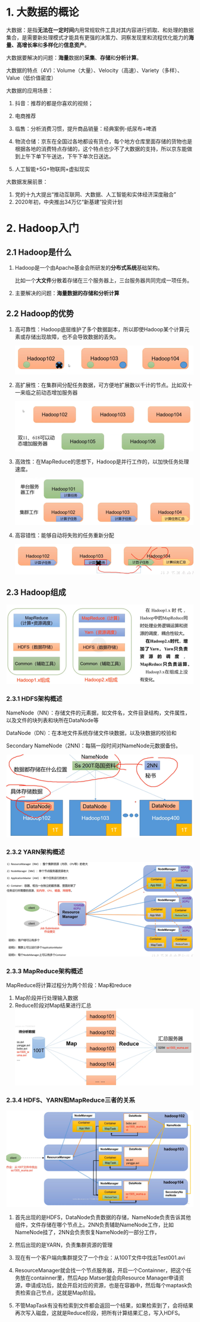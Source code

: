 # 1. 大数据的概论

大数据：是指**无法在一定时间**内用常规软件工具对其内容进行抓取、和处理的数据集合，是需要新处理模式才能具有更强的决策力、洞察发现里和流程优化能力的**海量、高增长率**和**多样化**的**信息资产**。

大数据要解决的问题：**海量**数据的**采集**、**存储**和**分析计算**。

大数据的特点（4V)：Volume（大量）、Velocity（高速）、Variety（多样）、Value（低价值密度）

大数据的应用场景：

1. 抖音：推荐的都是你喜欢的视频；

2. 电商推荐

3. 临售：分析消费习惯，提升商品销量：经典案例-纸尿布+啤酒

4. 物流仓储：京东在全国过各地都设有货仓，每个地方仓库里面存储的货物也是根据各地的消费特点存储的，这个特点也少不了大数据的支持，所以京东能做到上午下单下午送达，下午下单次日送达。

5. 人工智能+5G+物联网+虚拟现实

大数据发展前景：

1. 党的十九大提出“推动互联网、大数据、人工智能和实体经济深度融合”
2. 2020年初，中央推出34万亿“新基建”投资计划

# 2. Hadoop入门

## 2.1 Hadoop是什么

1. Hadoop是一个由Apache基金会所研发的**分布式系统**基础架构。

   比如一个**大文件**分散着存储在三个服务器上，三台服务器共同完成一项任务。

2. 主要解决的问题：**海量数据的存储和分析计算**

## 2.2 Hadoop的优势

1. 高可靠性：Hadoop底层维护了多个数据副本，所以即使Hadoop某个计算元素或存储出现故障，也不会导致数据的丢失。

   ![image-20220416201752885](images/image-20220416201752885.png)

2. 高扩展性：在集群间分配任务数据，可方便地扩展数以千计的节点。比如双十一来临之前动态增加服务器

   ![image-20220416201902722](images/image-20220416201902722.png)

3. 高效性：在MapReduce的思想下，Hadoop是并行工作的，以加快任务处理速度。

   ![image-20220416202039231](images/image-20220416202039231.png)

4. 高容错性：能够自动将失败的任务重新分配

   ![image-20220416202147700](images/image-20220416202147700.png)

## 2.3 Hadoop组成

![image-20220416202523394](images/image-20220416202523394.png)

### 2.3.1 HDFS架构概述

NameNode（NN）：存储文件的元素据，如文件名，文件目录结构，文件属性，以及文件的块列表和块所在DataNode等

DataNode（DN）：在本地文件系统存储文件块数据，以及块数据的校验和

Secondary NameNode（2NN)：每隔一段时间对NameNode元数据备份。

![image-20220416203502964](images/image-20220416203502964.png)

### 2.3.2 YARN架构概述

![image-20220416204533849](images/image-20220416204533849.png)

### 2.3.3 MapReduce架构概述

MapReduce将计算过程分为两个阶段：Map和reduce

1. Map阶段并行处理输入数据
2. Reduce阶段对Map结果进行汇总![image-20220416205140968](images/image-20220416205140968.png)

### 2.3.4 HDFS、YARN和MapReduce三者的关系

![image-20220416205715517](images/image-20220416205715517.png)

1. 首先出现的是HDFS，DataNode负责数据的存储，NameNode负责告诉其他组件，文件存储在哪个节点上。2NN负责辅助NameNode工作，比如NameNode挂了，2NN会负责恢复NameNode的一部分工作，

2. 然后出现的是YARN，负责集群资源的管理
3. 现在有一个客户端向集群提交了一个作业：从100T文件中找出Test001.avi
4. ResourceManager就会找一个节点服务器，开启一个Containner，把这个任务放在containner里，然后App Matser就会向Resource Manager申请资源，申请成功后，就会开启对应的资源，也是在容器中，然后每个maptask负责检索自己节点，这就是Map阶段。
5. 不管MapTask有没有检索到文件都会返回一个结果，如果检索到了，会将结果再次写入磁盘，这就是Reduce阶段，把所有计算结果汇总，写入HDFS。

